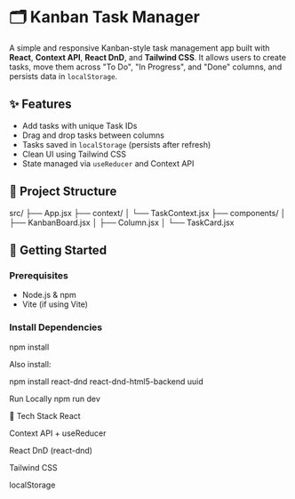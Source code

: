 # 🗂️ Kanban Task Manager

A simple and responsive Kanban-style task management app built with **React**, **Context API**, **React DnD**, and **Tailwind CSS**. It allows users to create tasks, move them across "To Do", "In Progress", and "Done" columns, and persists data in `localStorage`.

## ✨ Features

- Add tasks with unique Task IDs
- Drag and drop tasks between columns
- Tasks saved in `localStorage` (persists after refresh)
- Clean UI using Tailwind CSS
- State managed via `useReducer` and Context API

## 📁 Project Structure

src/
├── App.jsx
├── context/
│ └── TaskContext.jsx
├── components/
│ ├── KanbanBoard.jsx
│ ├── Column.jsx
│ └── TaskCard.jsx

## 🚀 Getting Started

### Prerequisites

- Node.js & npm
- Vite (if using Vite)

### Install Dependencies

npm install

Also install:

npm install react-dnd react-dnd-html5-backend uuid

Run Locally
npm run dev

🧠 Tech Stack
React

Context API + useReducer

React DnD (react-dnd)

Tailwind CSS

localStorage
